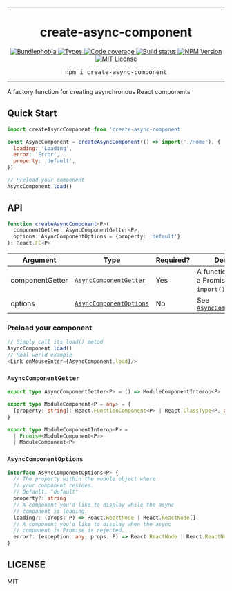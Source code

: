 <hr>
<div align="center">
  <h1 align="center">
    create-async-component
  </h1>
</div>

<p align="center">
  <a href="https://bundlephobia.com/result?p=create-async-component">
    <img alt="Bundlephobia" src="https://img.shields.io/bundlephobia/minzip/create-async-component?style=for-the-badge&labelColor=24292e">
  </a>
  <a aria-label="Types" href="https://www.npmjs.com/package/create-async-component">
    <img alt="Types" src="https://img.shields.io/npm/types/create-async-component?style=for-the-badge&labelColor=24292e">
  </a>
  <a aria-label="Code coverage report" href="https://codecov.io/gh/jaredLunde/create-async-component">
    <img alt="Code coverage" src="https://img.shields.io/codecov/c/gh/jaredLunde/create-async-component?style=for-the-badge&labelColor=24292e">
  </a>
  <a aria-label="Build status" href="https://travis-ci.com/jaredLunde/create-async-component">
    <img alt="Build status" src="https://img.shields.io/travis/com/jaredLunde/create-async-component?style=for-the-badge&labelColor=24292e">
  </a>
  <a aria-label="NPM version" href="https://www.npmjs.com/package/create-async-component">
    <img alt="NPM Version" src="https://img.shields.io/npm/v/create-async-component?style=for-the-badge&labelColor=24292e">
  </a>
  <a aria-label="License" href="https://jaredlunde.mit-license.org/">
    <img alt="MIT License" src="https://img.shields.io/npm/l/create-async-component?style=for-the-badge&labelColor=24292e">
  </a>
</p>

<pre align="center">npm i create-async-component</pre>
<hr>

A factory function for creating asynchronous React components

## Quick Start

```jsx harmony
import createAsyncComponent from 'create-async-component'

const AsyncComponent = createAsyncComponent(() => import('./Home'), {
  loading: 'Loading',
  error: 'Error',
  property: 'default',
})

// Preload your component
AsyncComponent.load()
```

## API

```typescript
function createAsyncComponent<P>(
  componentGetter: AsyncComponentGetter<P>,
  options: AsyncComponentOptions = {property: 'default'}
): React.FC<P>
```

| Argument        | Type                                              | Required? | Description                                                   |
| --------------- | ------------------------------------------------- | --------- | ------------------------------------------------------------- |
| componentGetter | [`AsyncComponentGetter`](#asynccomponentgetter)   | Yes       | A function that returns a Promise e.g. an `import()` function |
| options         | [`AsyncComponentOptions`](#asynccomponentoptions) | No        | See [`AsyncComponentOptions`](#asynccomponentoptions)         |

### Preload your component

```typescript
// Simply call its load() metod
AsyncComponent.load()
// Real world example
<Link onMouseEnter={AsyncComponent.load}/>
```

### `AsyncComponentGetter`

```typescript
export type AsyncComponentGetter<P> = () => ModuleComponentInterop<P>

export type ModuleComponent<P = any> = {
  [property: string]: React.FunctionComponent<P> | React.ClassType<P, any, any>
}

export type ModuleComponentInterop<P> =
  | Promise<ModuleComponent<P>>
  | ModuleComponent<P>
```

### `AsyncComponentOptions`

```typescript
interface AsyncComponentOptions<P> {
  // The property within the module object where
  // your component resides.
  // Default: "default"
  property?: string
  // A component you'd like to display while the async
  // component is loading.
  loading?: (props: P) => React.ReactNode | React.ReactNode[]
  // A component you'd like to display when the async
  // component is Promise is rejected.
  error?: (exception: any, props: P) => React.ReactNode | React.ReactNode[]
}
```

## LICENSE

MIT
